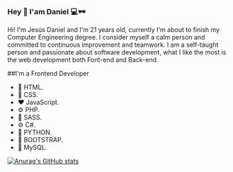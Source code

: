 ### Hey 👋 I'am Daniel 💻🕶️
Hi! I'm Jesús Daniel and I'm 21 years old, currently I'm about to finish my Computer Engineering degree. I consider myself a calm person and committed to continuous improvement and teamwork. I am a self-taught person and passionate about software development, what I like the most is the web development both Font-end and Back-end.<br>

##I'm a Frontend Developer 
- 🦴 HTML.
- 🎨 CSS.
- ❤ JavaScript.
- ⚙️ PHP.
- 🎨 SASS.
- ⚙️ C#.
- 🐍 PYTHON.
- 💅 BOOTSTRAP.
- 🧠 MySQL.

[![Anurag's GitHub stats](https://github-readme-stats.vercel.app/api?username=JDanielOrdonez)](https://github.com/JDanielOrdonez/github-readme-stats)









<!--
**JDanielOrdonez/JDanielOrdonez** is a ✨ _special_ ✨ repository because its `README.md` (this file) appears on your GitHub profile.

Here are some ideas to get you started:

- 🔭 I’m currently working on ...
- 🌱 I’m currently learning ...
- 👯 I’m looking to collaborate on ...
- 🤔 I’m looking for help with ...
- 💬 Ask me about ...
- 📫 How to reach me: ...
- 😄 Pronouns: ...
- ⚡ Fun fact: ...
-->
<!--![MySQL](https://img.shields.io/badge/MySQL-005C84?style=for-the-badge&logo=mysql&logoColor=white)![Microsoft SQL Server](https://img.shields.io/badge/Microsoft%20SQL%20Server-CC2927?style=for-the-badge&logo=microsoft%20sql%20server&logoColor=white)![Adobe XD](https://img.shields.io/badge/Adobe%20XD-470137?style=for-the-badge&logo=Adobe%20XD&logoColor=#FF61F6)![Bootstrap](https://img.shields.io/badge/Bootstrap-563D7C?style=for-the-badge&logo=bootstrap&logoColor=white)![Sass](https://img.shields.io/badge/Sass-CC6699?style=for-the-badge&logo=sass&logoColor=white)![C#](https://img.shields.io/badge/C%23-239120?style=for-the-badge&logo=c-sharp&logoColor=white)![CSS3](https://img.shields.io/badge/CSS3-1572B6?style=for-the-badge&logo=css3&logoColor=white)![HTML 5](https://img.shields.io/badge/HTML5-E34F26?style=for-the-badge&logo=html5&logoColor=white)![JavaScript](https://img.shields.io/badge/JavaScript-323330?style=for-the-badge&logo=javascript&logoColor=F7DF1E)![PHP](https://img.shields.io/badge/PHP-777BB4?style=for-the-badge&logo=php&logoColor=white)-->
